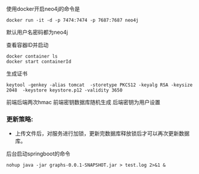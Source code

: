 使用docker开启neo4j的命令是
```
docker run -it -d -p 7474:7474 -p 7687:7687 neo4j
```
默认用户名密码都为neo4j

查看容器ID并启动
```
docker container ls
docker start containerId
```


生成证书
```shell
keytool -genkey -alias tomcat  -storetype PKCS12 -keyalg RSA -keysize 2048  -keystore keystore.p12 -validity 3650
```

前端后端两次hmac
前端密钥数据库随机生成
后端密钥为用户设置

### 更新策略:
* 上传文件后，对服务进行加锁，更新完数据库释放锁后才可以再次更新数据库。

后台启动springboot的命令
```shell
nohup java -jar graphs-0.0.1-SNAPSHOT.jar > test.log 2>&1 &
```